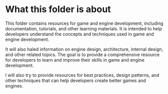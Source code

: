 # What this folder is about

This folder contains resources for game and engine development, including documentation, tutorials, and other learning materials. It is intended to help developers understand the concepts and techniques used in game and engine development.

It will also haled information on engine design, architecture, internal design, and other related topics. The goal is to provide a comprehensive resource for developers to learn and improve their skills in game and engine development.

I will also try to provide resources for best practices, design patterns, and other techniques that can help developers create better games and engines.
